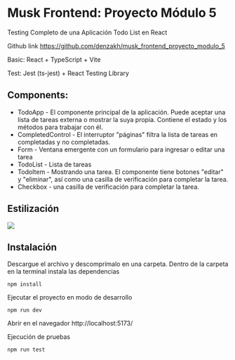 # Musk Frontend: Proyecto Módulo 5

Testing Completo de una Aplicación Todo List en React

Github link https://github.com/denzakh/musk_frontend_proyecto_modulo_5

Basic: React + TypeScript + Vite

Test: Jest (ts-jest) + React Testing Library

## Components:

-   TodoApp - El componente principal de la aplicación. Puede aceptar una lista de tareas externa o mostrar la suya propia. Contiene el estado y los métodos para trabajar con él.
-   CompletedControl - El interruptor "páginas" filtra la lista de tareas en completadas y no completadas.
-   Form - Ventana emergente con un formulario para ingresar o editar una tarea
-   TodoList - Lista de tareas
-   TodoItem - Mostrando una tarea. El componente tiene botones "editar" y "eliminar", así como una casilla de verificación para completar la tarea.
-   Checkbox - una casilla de verificación para completar la tarea.

## Estilización

![](https://skrinshoter.ru/s/270325/vi82QW2z.jpg?download=1&name=%D0%A1%D0%BA%D1%80%D0%B8%D0%BD%D1%88%D0%BE%D1%82-27-03-2025%2015:11:44.jpg)

## Instalación

Descargue el archivo y descomprímalo en una carpeta. Dentro de la carpeta en la terminal instala las dependencias

```
npm install
```

Ejecutar el proyecto en modo de desarrollo

```
npm run dev
```

Abrir en el navegador http://localhost:5173/

Ejecución de pruebas

```
npm run test
```
